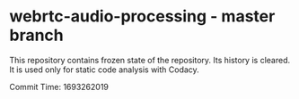 # webrtc-audio-processing - master branch

This repository contains frozen state of the repository.
Its history is cleared. It is used only for static code
analysis with Codacy.

Commit Time: 1693262019